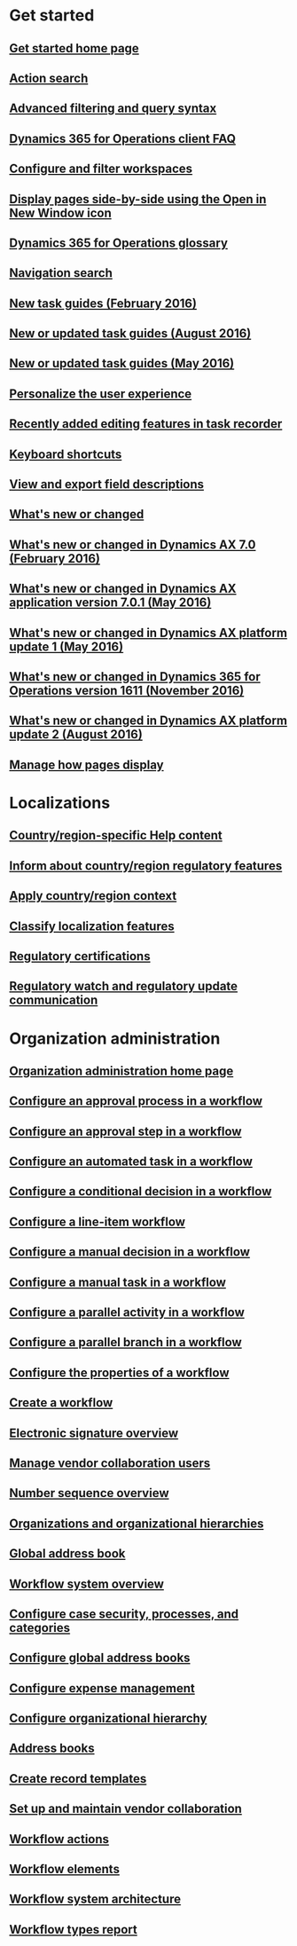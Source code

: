 # Get started
## [Get started home page](get-started\get-started-landing.md)
## [Action search](get-started\action-search.md)
## [Advanced filtering and query syntax](get-started\advanced-filtering-query-options.md)
## [Dynamics 365 for Operations client FAQ](get-started\client-faq.md)
## [Configure and filter workspaces](get-started\configure-filter-workspaces.md)
## [Display pages side-by-side using the Open in New Window icon](get-started\display-pages-side-by-side.md)
## [Dynamics 365 for Operations glossary](get-started\glossary.md)
## [Navigation search](get-started\navigation-search.md)
## [New task guides (February 2016)](get-started\new-task-guides-available-february-2016.md)
## [New or updated task guides (August 2016)](get-started\new-updated-task-guides-available-august-2016.md)
## [New or updated task guides (May 2016)](get-started\new-updated-task-guides-available-may-2016.md)
## [Personalize the user experience](get-started\personalize-user-experience.md)
## [Recently added editing features in task recorder](get-started\recently-added-editing-features-in-task-recorder.md)
## [Keyboard shortcuts](get-started\shortcut-keys.md)
## [View and export field descriptions](get-started\view-export-field-descriptions.md)
## [What's new or changed](get-started\whats-new-changed.md)
## [What's new or changed in Dynamics AX 7.0 (February 2016)](get-started\whats-new-changed-7-0-february-2016.md)
## [What's new or changed in Dynamics AX application version 7.0.1 (May 2016)](get-started\whats-new-changed-application-version-7-0-1-may-2016.md)
## [What's new or changed in Dynamics AX platform update 1 (May 2016)](get-started\whats-new-changed-platform-version-7-1-may-2016.md)
## [What's new or changed in Dynamics 365 for Operations version 1611 (November 2016)](get-started\whats-new-dynamics-365-operations-1611.md)
## [What's new or changed in Dynamics AX platform update 2 (August 2016)](get-started\whats-new-platform-update-2.md)
## [Manage how pages display](get-started\window-management.md)
# Localizations
## [Country/region-specific Help content](localizations\country_region.md)
## [Inform about country/region regulatory features](localizations\inform-msft-new-countryregion-regulations.md)
## [Apply country/region context](localizations\localization-requirements-apply-country-context.md)
## [Classify localization features](localizations\localization-requirements-classify-localization-features.md)
## [Regulatory certifications](localizations\localization-requirements-regulatory-certifications.md)
## [Regulatory watch and regulatory update communication](localizations\localization-requirements-regulatory-watch-communication.md)
# Organization administration
## [Organization administration home page](organization-administration\organization-administration-home-page.md)
## [Configure an approval process in a workflow](organization-administration\configure-approval-process-workflow.md)
## [Configure an approval step in a workflow](organization-administration\configure-approval-step-workflow.md)
## [Configure an automated task in a workflow](organization-administration\configure-automated-task-workflow.md)
## [Configure a conditional decision in a workflow](organization-administration\configure-conditional-decision-workflow.md)
## [Configure a line-item workflow](organization-administration\configure-line-item-workflow.md)
## [Configure a manual decision in a workflow](organization-administration\configure-manual-decision-workflow.md)
## [Configure a manual task in a workflow](organization-administration\configure-manual-task-workflow.md)
## [Configure a parallel activity in a workflow](organization-administration\configure-parallel-activity-workflow.md)
## [Configure a parallel branch in a workflow](organization-administration\configure-parallel-branch-workflow.md)
## [Configure the properties of a workflow](organization-administration\configure-workflow-properties.md)
## [Create a workflow](organization-administration\create-workflow.md)
## [Electronic signature overview](organization-administration\electronic-signature-overview.md)
## [Manage vendor collaboration users](organization-administration\manage-vendor-collaboration-users.md)
## [Number sequence overview](organization-administration\number-sequence-overview.md)
## [Organizations and organizational hierarchies](organization-administration\organizations-organizational-hierarchies.md)
## [Global address book](organization-administration\overview-global-address-book.md)
## [Workflow system overview](organization-administration\overview-workflow-system.md)
## [Configure case security, processes, and categories](organization-administration\plan-case-management.md)
## [Configure global address books](organization-administration\plan-configuration-global-address-book-additional-address-books.md)
## [Configure expense management](organization-administration\plan-expense-management.md)
## [Configure organizational hierarchy](organization-administration\plan-organizational-hierarchy.md)
## [Address books](organization-administration\qa-address-books.md)
## [Create record templates](organization-administration\record-templates.md)
## [Set up and maintain vendor collaboration](organization-administration\set-up-maintain-vendor-collaboration.md)
## [Workflow actions](organization-administration\workflow-actions.md)
## [Workflow elements](organization-administration\workflow-elements.md)
## [Workflow system architecture](organization-administration\workflow-system-architecture.md)
## [Workflow types report](organization-administration\workflow-types-report.md)


<!--HONumber=Feb17_HO3-->


